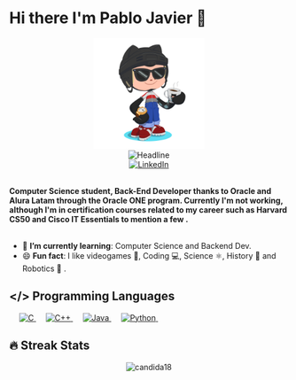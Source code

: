 <h1>Hi there I'm Pablo Javier 👋</h1>

<div>
    <div align=center>
        <img src="https://raw.githubusercontent.com/AhmedFathyDev/AhmedFathyDev/main/GitHub.png" alt="GitHub Octocat Drinking a Cup of Coffee" height="200">
    </div>
    <div align=center>
        <img src="https://readme-typing-svg.herokuapp.com?color=%236FDA44&size=32&center=true&vCenter=true&width=600&height=50&lines=Computer+Science+Student;Back-End+Dev" alt="Headline" />
</div>
 <div align=center>
        <a href="https://www.linkedin.com/in/pablo-isc/"><img src="https://img.shields.io/badge/Linkedin-0077b5?style=flat&logo=linkedin" alt="LinkedIn" /></a>
    </div>
    <div align=left>

<div align=left>
        <br>
        <p>
            <strong>
                Computer Science student, Back-End Developer thanks to Oracle and Alura Latam through the Oracle ONE program. Currently I'm not working, although I'm in certification courses related to my career such as Harvard CS50 and Cisco IT Essentials to mention a few .<br><br>
            </strong>
        </p>
      <ul>
            <li>🌱 <b>I’m currently learning</b>: Computer Science and Backend Dev.</li>
            <li>😄 <b>Fun fact</b>: I like videogames 👾, Coding 💻, Science ⚛︎, History 📜 and Robotics 🤖 .</li>
        </ul>
    </div>

## </> Programming Languages
<p align="left"> 
  &emsp; 
  <a href="https://www.cprogramming.com/" target="_blank"> 
    <img alt="C" src="https://img.shields.io/badge/C%20-%232370ED.svg?logo=c&logoColor=white">
  </a> 
  &emsp;
  <a href="https://www.w3schools.com/cpp/" target="_blank"> 
    <img alt="C++" src="https://img.shields.io/badge/C++%20-%2300599C.svg?logo=c%2B%2B&logoColor=white">
  </a> 
  &emsp;
  <a href="https://www.java.com" target="_blank"> 
    <img alt="Java" src="https://img.shields.io/badge/Java-%23007396.svg?logo=java&logoColor=white">
  </a>
  &emsp;
   <a href="https://www.python.org" target="_blank">
    <img alt="Python" src="https://img.shields.io/badge/Python%20-%2314354C.svg?logo=python&logoColor=white">
  </a>
  &emsp;
  </p>

## 🔥 Streak Stats
<p align="center"><img src="https://github-readme-streak-stats.herokuapp.com/?user=candida18&theme=algolia" alt="candida18"  /></p>



